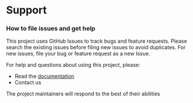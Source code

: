 # Support 

### How to file issues and get help 
This project uses GitHub Issues to track bugs and feature requests. Please search the existing issues before filing new issues to avoid duplicates. For new issues, file your bug or feature request as a new Issue. 

For help and questions about using this project, please: 

- Read the [documentation]()
- Contact us 

The project maintainers will respond to the best of their abilities
